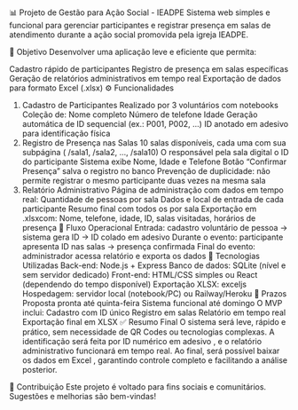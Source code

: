 📊 Projeto de Gestão para Ação Social - IEADPE
Sistema web simples e funcional para gerenciar participantes e registrar presença em salas de atendimento durante a ação social promovida pela igreja IEADPE.

🎯 Objetivo
Desenvolver uma aplicação leve e eficiente que permita:

Cadastro rápido de participantes
Registro de presença em salas específicas
Geração de relatórios administrativos em tempo real
Exportação de dados para formato Excel (.xlsx)
⚙️ Funcionalidades
1. Cadastro de Participantes
Realizado por 3 voluntários com notebooks
Coleção de:
Nome completo
Número de telefone
Idade
Geração automática de ID sequencial (ex.: P001, P002, ...)
ID anotado em adesivo para identificação física
2. Registro de Presença nas Salas
10 salas disponíveis, cada uma com sua subpágina ( /sala1, /sala2, ..., /sala10)
O responsável pela sala digital o ID do participante
Sistema exibe Nome, Idade e Telefone
Botão “Confirmar Presença” salva o registro no banco
Prevenção de duplicidade: não permite registrar o mesmo participante duas vezes na mesma sala
3. Relatório Administrativo
Página de administração com dados em tempo real:
Quantidade de pessoas por sala
Dados e local de entrada de cada participante
Resumo final com todos os por sala
Exportação em .xlsxcom:
Nome, telefone, idade, ID, salas visitadas, horários de presença
🔄 Fluxo Operacional
Entrada: cadastro voluntário de pessoa → sistema gera ID → ID colado em adesivo
Durante o evento: participante apresenta ID nas salas → presença confirmada
Final do evento: administrador acessa relatório e exporta os dados
🧪 Tecnologias Utilizadas
Back-end: Node.js + Express
Banco de dados: SQLite (nível e sem servidor dedicado)
Front-end: HTML/CSS simples ou React (dependendo do tempo disponível)
Exportação XLSX: exceljs
Hospedagem: servidor local (notebook/PC) ou Railway/Heroku
📅 Prazos
Proposta pronta até quinta-feira
Sistema funcional até domingo
O MVP inclui:
Cadastro com ID único
Registro em salas
Relatório em tempo real
Exportação final em XLSX
✅ Resumo Final
O sistema será leve, rápido e prático, sem necessidade de QR Codes ou tecnologias complexas.
A identificação será feita por ID numérico em adesivo , e o relatório administrativo funcionará em tempo real.
Ao final, será possível baixar os dados em Excel , garantindo controle completo e facilitando a análise posterior.

🙌 Contribuição
Este projeto é voltado para fins sociais e comunitários.
Sugestões e melhorias são bem-vindas!
